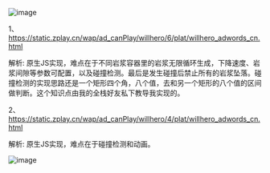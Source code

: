![image](https://github.com/WckY/Responsive-h5-game-dictionary/blob/master/Will%20hero/logo-en-blue.png)

1、https://static.zplay.cn/wap/ad_canPlay/willhero/6/plat/willhero_adwords_cn.html

解析: 原生JS实现，难点在于不同岩浆容器里的岩浆无限循环生成，下降速度、岩浆间隙等参数可配置，以及碰撞检测。最后是发生碰撞后禁止所有的岩浆坠落。碰撞检测的实现思路还是一个矩形四个角，八个值，去和另一个矩形的八个值的区间做判断。这个知识点由我的全栈好友私下教导我实现的。

2、https://static.zplay.cn/wap/ad_canPlay/willhero/4/plat/willhero_adwords_cn.html

解析: 原生JS实现，难点在于碰撞检测和动画。

![image](https://github.com/WckY/Responsive-h5-game-dictionary/blob/master/Will%20hero/willhero.png)
